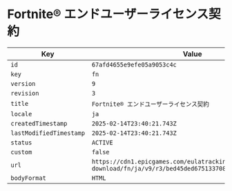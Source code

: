 # Fortnite® エンドユーザーライセンス契約

| Key | Value |
| --- | ----- |
| `id` | `67afd4655e9efe05a9053c4c` |
| `key` | `fn` |
| `version` | `9` |
| `revision` | `3` |
| `title` | `Fortnite® エンドユーザーライセンス契約` |
| `locale` | `ja` |
| `createdTimestamp` | `2025-02-14T23:40:21.743Z` |
| `lastModifiedTimestamp` | `2025-02-14T23:40:21.743Z` |
| `status` | `ACTIVE` |
| `custom` | `false` |
| `url` | `https://cdn1.epicgames.com/eulatracking-download/fn/ja/v9/r3/bed45ded675133708a9515f32567775d.pdf` |
| `bodyFormat` | `HTML` |
